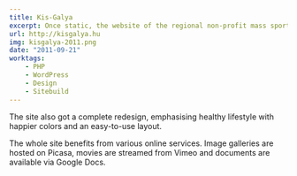 ```yaml
---
title: Kis-Galya
excerpt: Once static, the website of the regional non-profit mass sport organization Kis-Galya is now running on WordPress
url: http://kisgalya.hu
img: kisgalya-2011.png
date: "2011-09-21"
worktags:
    - PHP
    - WordPress
    - Design
    - Sitebuild
---
```


The site also got a complete redesign, emphasising healthy lifestyle with happier colors and an easy-to-use layout.

The whole site benefits from various online services. Image galleries are hosted on Picasa, movies are streamed from Vimeo and documents are available via Google Docs.

